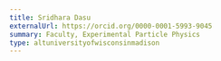 ```yaml
---
title: Sridhara Dasu
externalUrl: https://orcid.org/0000-0001-5993-9045
summary: Faculty, Experimental Particle Physics
type: altuniversityofwisconsinmadison
---
```

